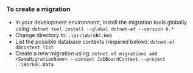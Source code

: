 ﻿
### To create a migration

- In your development environment, install the migration tools globally using: 
  `dotnet tool install --global dotnet-ef --version 6.*`
- Change directory to: `.\src\WorkBC.Web`
- List the possible database contexts (required below): `dotnet-ef dbcontext list`
- Create a new migration using: `dotnet ef migrations add <SomeMigrationName> --context JobBoardContext --project ..\WorkBC.Data`

